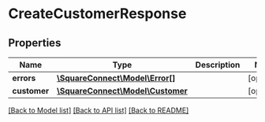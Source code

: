 # CreateCustomerResponse

## Properties
Name | Type | Description | Notes
------------ | ------------- | ------------- | -------------
**errors** | [**\SquareConnect\Model\Error[]**](Error.md) |  | [optional] 
**customer** | [**\SquareConnect\Model\Customer**](Customer.md) |  | [optional] 

[[Back to Model list]](../README.md#documentation-for-models) [[Back to API list]](../README.md#documentation-for-api-endpoints) [[Back to README]](../README.md)


